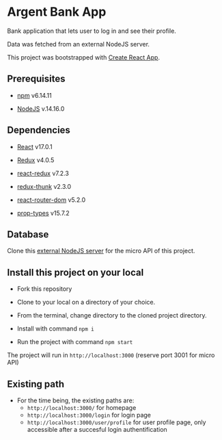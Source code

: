# Argent Bank App

Bank application that lets user to log in and see their profile.

Data was fetched from an external NodeJS server.

This project was bootstrapped with [Create React App](https://github.com/facebook/create-react-app).

## Prerequisites

- [npm](https://www.npmjs.com/) v6.14.11

- [NodeJS](https://nodejs.org/en/) v.14.16.0

## Dependencies

- [React](https://reactjs.org/) v17.0.1

- [Redux](https://redux.js.org/) v4.0.5

- [react-redux](https://react-redux.js.org/) v7.2.3

- [redux-thunk](https://github.com/reduxjs/redux-thunk) v2.3.0

- [react-router-dom](https://reactrouter.com/web/guides/quick-start) v5.2.0

- [prop-types](https://www.npmjs.com/package/prop-types) v15.7.2

## Database

Clone this [external NodeJS server](https://github.com/OpenClassrooms-Student-Center/Project-10-Bank-API) for the micro API of this project.

## Install this project on your local

- Fork this repository

- Clone to your local on a directory of your choice.

- From the terminal, change directory to the cloned project directory.

- Install with command `npm i`

- Run the project with command `npm start`

The project will run in `http://localhost:3000` (reserve port 3001 for micro API)

## Existing path

- For the time being, the existing paths are:
	- `http://localhost:3000/` for homepage
	- `http://localhost:3000/login` for login page
	- `http://localhost:3000/user/profile` for user profile page, only accessible after a succesful login authentification
